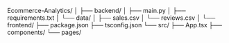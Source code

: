 Ecommerce-Analytics/
│
├── backend/
│   ├── main.py
│   ├── requirements.txt
│   └── data/
│       ├── sales.csv
│       └── reviews.csv
│
└── frontend/
    ├── package.json
    ├── tsconfig.json
    └── src/
        ├── App.tsx
        ├── components/
        └── pages/
